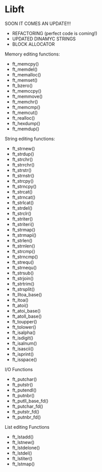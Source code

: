 # Libft
SOON IT COMES AN UPDATE!!!
- REFACTORING (perfect code is coming!)
- UPDATED DINAMYC STRINGS
- BLOCK ALLOCATOR

Memory editing functions:
* ft_memcpy()
* ft_memdel()
* ft_memalloc()
* ft_memset()
* ft_bzero()
* ft_memccpy()
* ft_memmove()
* ft_memchr()
* ft_memcmp()
* ft_memcut()
* ft_realloc()
* ft_hexdump()
* ft_memdup()

String editing functions:
* ft_strnew()
* ft_strdup()
* ft_strchr()
* ft_strrchr()
* ft_strstr()
* ft_strnstr()
* ft_strcpy()
* ft_strncpy()
* ft_strcat()
* ft_strncat()
* ft_strlcat()
* ft_strdel()
* ft_strclr()
* ft_striter()
* ft_striteri()
* ft_strmap()
* ft_strmapi()
* ft_strlen()
* ft_strnlen()
* ft_strcmp()
* ft_strncmp()
* ft_strequ()
* ft_strnequ()
* ft_strsub()
* ft_strjoin()
* ft_strtrim()
* ft_strsplit()
* ft_lltoa_base()
* ft_itoa()
* ft_atoi()
* ft_atoi_base()
* ft_atoll_base()
* ft_toupper()
* ft_tolower()
* ft_isalpha()
* ft_isdigit()
* ft_isalnum()
* ft_isascii()
* ft_isprint()
* ft_isspace()

I/O Functions
* ft_putchar()
* ft_putstr()
* ft_putendl()
* ft_putnbr()
* ft_putll_base_fd()
* ft_putchar_fd()
* ft_putstr_fd()
* ft_putnbr_fd()

List editing Functions
* ft_lstadd()
* ft_lstnew()
* ft_lstdelone()
* ft_lstdel()
* ft_lstiter()
* ft_lstmap()
